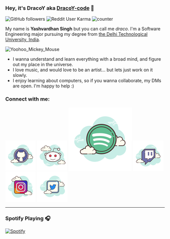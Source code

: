 ### Hey, it's DracoY aka [DracoY-code][github] 👋

![GitHub followers](https://img.shields.io/github/followers/DracoY-code?color=%23181717&logo=GitHub)
![Reddit User Karma](https://img.shields.io/reddit/user-karma/combined/Red_Death_08?color=%23FF4500&label=karma&logo=Reddit&style=flat-square)
![counter](https://komarev.com/ghpvc/?username=DracoY-code&color=brightgreen&style=flat-square&label=profile+views)

My name is **Yashvardhan Singh** but you can call me *draco*. I'm a Software Engineering major pursuing my degree from [the Delhi Technological University, India](http://dtu.ac.in/).

![Yoohoo_Mickey_Mouse](https://media.giphy.com/media/1kJxyyCq9ZHXX0GM3a/giphy.gif)

* I wanna understand and learn everything with a broad mind, and figure out my place in the universe.
* I love music, and would love to be an artist... but lets just work on it slowly.
* I enjoy learning about computers, so if you wanna collaborate, my DMs are open. I'm happy to help :)

### Connect with me:

[<img src="resources/icons8-github.svg" />][github]
[<img src="resources/icons8-reddit.svg" />][reddit]
[<img src="resources/icons8-spotify.svg" />][spotify]
[<img src="resources/icons8-twitch.svg" />][twitch]
[<img src="resources/icons8-instagram.svg" />][instagram]
[<img src="resources/icons8-twitter.svg" />][twitter]

---

### Spotify Playing 🎧

[![Spotify](https://novatorem.dracoy.vercel.app/api/spotify)](https://open.spotify.com/user/dracoy)

[github]: https://github.com/DracoY-code/
[reddit]: https://reddit.com/user/Red_Death_08/
[spotify]: https://open.spotify.com/user/31xwqzn4wadzt5eo7mnkaqcbotja?si=f25f2f1479214d87
[twitch]: https://www.twitch.tv/dracoy_08
[instagram]: https://www.instagram.com/evildracoy/
[twitter]: https://twitter.com/evildracoy

[comment]: <> (Icons by <a target="_blank" href="https://icons8.com">Icons8</a>)
